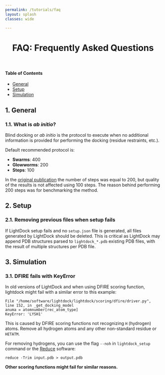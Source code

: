 ```yaml
---
permalink: /tutorials/faq
layout: splash
classes: wide

---
```


<center><h1 style="margin-top:40px">FAQ: Frequently Asked Questions</h1></center><br>

#### Table of Contents

- [General](#1-general)
- [Setup](#2-setup)
- [Simulation](#3-simulation)


## 1. General

### 1.1. What is *ab initio*?
Blind docking or *ab initio* is the protocol to execute when no additional information is provided for performing the docking (residue restraints, etc.).

Default recommended protocol is:

* **Swarms**: 400
* **Glowworms**: 200
* **Steps**: 100

In the [original publication](https://academic.oup.com/bioinformatics/article/34/1/49/4103399) the number of steps was equal to 200, but quality of the results is not affected using 100 steps. The reason behind performing 200 steps was for benchmarking the method. 


## 2. Setup

### 2.1. Removing previous files when setup fails
If LightDock setup fails and no `setup.json` file is generated, all files generated by LightDock should be deleted. This is critical as LightDock may append PDB structures parsed to `lightdock_*.pdb` existing PDB files, with the result of multiple structures per PDB file.


## 3. Simulation

### 3.1. DFIRE fails with KeyError

In old versions of LightDock and when using DFIRE scoring function, lightdock might fail with a similar error to this example:

```
File "/home/software/lightdock/lightdock/scoring/dfire/driver.py", line 152, in _get_docking_model
anuma = atomnumber[rec_atom_type]
KeyError: 'LYSH1'
```

This is caused by DFIRE scoring functions not recognizing `H` (hydrogen) atoms. Remove all hydrogen atoms and any other non-standard residue or `HETATM`.

For removing hydrogens, you can use the flag `--noh` in `lightdock_setup` command or the [Reduce](https://github.com/rlabduke/reduce) software:

```
reduce -Trim input.pdb > output.pdb
```

**Other scoring functions might fail for similar reasons.**
